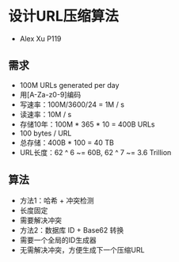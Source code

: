 # 设计URL压缩算法
- Alex Xu P119

## 需求
- 100M URLs generated per day
- 用[A-Za-z0-9]编码
- 写速率：100M/3600/24 = 1M / s
- 读速率：10M / s
- 存储10年：100M * 365 * 10 = 400B URLs
- 100 bytes / URL
- 总存储：400B * 100 = 40 TB
- URL长度：62 ^ 6 ~= 60B, 62 ^ 7 ~= 3.6 Trillion

## 算法
- 方法1：哈希 + 冲突检测
- 长度固定
- 需要解决冲突
- 方法2：数据库 ID + Base62 转换
- 需要一个全局的ID生成器
- 无需解决冲突，方便生成下一个压缩URL
